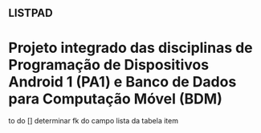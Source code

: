 ## LISTPAD
# Projeto integrado das disciplinas de Programação de Dispositivos Android 1 (PA1) e Banco de Dados para Computação Móvel (BDM)

to do
    [] determinar fk do campo lista da tabela item